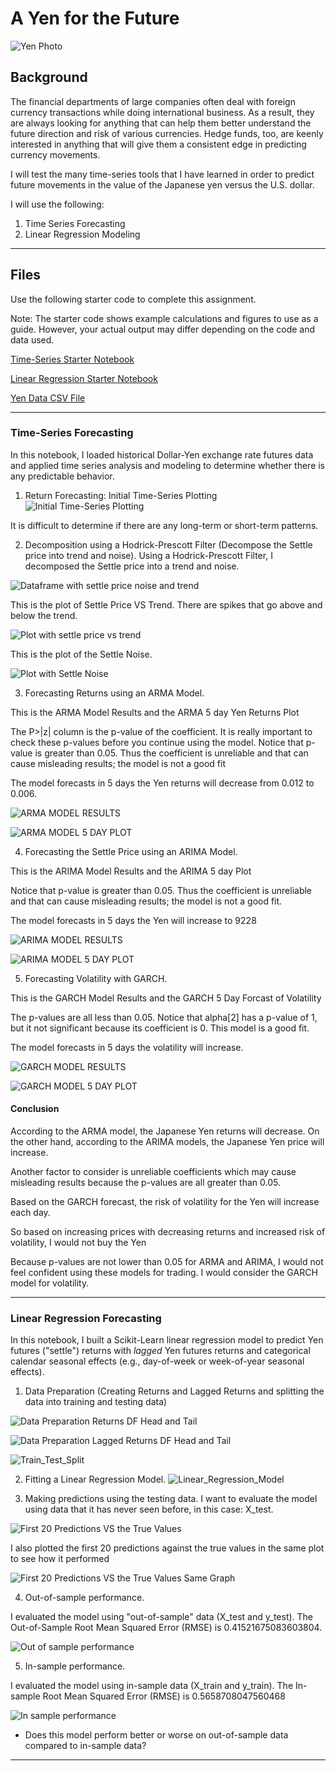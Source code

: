 # A Yen for the Future

![Yen Photo](Images/unit-10-readme-photo.png)

## Background

The financial departments of large companies often deal with foreign currency transactions while doing international business. As a result, they are always looking for anything that can help them better understand the future direction and risk of various currencies. Hedge funds, too, are keenly interested in anything that will give them a consistent edge in predicting currency movements.

I will test the many time-series tools that I have learned in order to predict future movements in the value of the Japanese yen versus the U.S. dollar.

I will use the following:

1. Time Series Forecasting
2. Linear Regression Modeling

- - -

## Files

Use the following starter code to complete this assignment. 

Note: The starter code shows example calculations and figures to use as a guide. However, your actual output may differ depending on the code and data used.

[Time-Series Starter Notebook](Notebooks_and_Data/time_series_analysis.ipynb)

[Linear Regression Starter Notebook](Notebooks_and_Data/regression_analysis.ipynb)

[Yen Data CSV File](Notebooks_and_Data/yen.csv)

- - -

### Time-Series Forecasting

In this notebook, I loaded historical Dollar-Yen exchange rate futures data and applied time series analysis and modeling to determine whether there is any predictable behavior.

1. Return Forecasting: Initial Time-Series Plotting
![Initial Time-Series Plotting](Images/Initial_Time-Series_Plotting.png) 

It is difficult to determine if there are any long-term or short-term patterns.

2. Decomposition using a Hodrick-Prescott Filter (Decompose the Settle price into trend and noise).
Using a Hodrick-Prescott Filter, I decomposed the Settle price into a trend and noise.

![Dataframe with settle price noise and trend](Images/DataFrame_with_settle_price_noise_trend.png) 

This is the plot of Settle Price VS Trend. There are spikes that go above and below the trend.

![Plot with settle price vs trend](Images/Settle_Price_VS_Trend.png) 

This is the plot of the Settle Noise.  

![Plot with Settle Noise](Images/Settle_Noise.png)

3. Forecasting Returns using an ARMA Model.

This is the ARMA Model Results and the ARMA 5 day Yen Returns Plot

The P>|z| column is the p-value of the coefficient. It is really important to check these p-values before you continue using the model. Notice that p-value is greater than 0.05. Thus the coefficient is unreliable and that can cause misleading results; the model is not a good fit

The model forecasts in 5 days the Yen returns will decrease from 0.012 to 0.006.

![ARMA MODEL RESULTS](Images/ARMA_Model_results.png)

![ARMA MODEL 5 DAY PLOT](Images/ARMA_5_day_plot.png)
 

4. Forecasting the Settle Price using an ARIMA Model.

This is the ARIMA Model Results and the ARIMA 5 day Plot

Notice that p-value is greater than 0.05. Thus the coefficient is unreliable and that can cause misleading results; the model is not a good fit.

The model forecasts in 5 days the Yen will increase to 9228

![ARIMA MODEL RESULTS](Images/ARIMA_MODEL_RESULTS.png)

![ARIMA MODEL 5 DAY PLOT](Images/ARIMA_5_DAY_PLOT.png)


5. Forecasting Volatility with GARCH.

This is the GARCH Model Results and the GARCH 5 Day Forcast of Volatility

The p-values are all less than 0.05. Notice that alpha[2] has a p-value of 1, but it not significant because its coefficient is 0. This model is a good fit.

The model forecasts in 5 days the volatility will increase.

![GARCH MODEL RESULTS](Images/GARCH_MODEL_RESULTS.png)

![GARCH MODEL 5 DAY PLOT](Images/5_Day_Forecast_of_Volatility.png)


#### Conclusion

According to the ARMA model, the Japanese Yen returns will decrease. On the other hand, according to the ARIMA models, the Japanese Yen price will increase.

Another factor to consider is unreliable coefficients which may cause misleading results because the p-values are all greater than 0.05. 

Based on the GARCH forecast, the risk of volatility for the Yen will increase each day.

So based on increasing prices with decreasing returns and increased risk of volatility, I would not buy the Yen

Because p-values are not lower than 0.05 for ARMA and ARIMA, I would not feel confident using these models for trading. I would consider the GARCH model for volatility.

- - -

### Linear Regression Forecasting

In this notebook, I built a Scikit-Learn linear regression model to predict Yen futures ("settle") returns with *lagged* Yen futures returns and categorical calendar seasonal effects (e.g., day-of-week or week-of-year seasonal effects).

1. Data Preparation (Creating Returns and Lagged Returns and splitting the data into training and testing data)

![Data Preparation Returns DF Head and Tail](Images/DP_returns_head_tail.png)

![Data Preparation Lagged Returns DF Head and Tail](Images/DP_lagged_returns_head_tail.png)

![Train_Test_Split](Images/Train_Test_Split.png)


2. Fitting a Linear Regression Model.
![Linear_Regression_Model](Images/Linear_Regression_Model.png)

3. Making predictions using the testing data.
I want to evaluate the model using data that it has never seen before, in this case: X_test.

![First 20 Predictions VS the True Values](Images/First_20_Predictions_VS_the_True_Values.png)

I also plotted the first 20 predictions against the true values in the same plot to see how it performed

![First 20 Predictions VS the True Values Same Graph](Images/First_20_Predictions_VS_the_True_Values_same_graph.png)

4. Out-of-sample performance.

I evaluated the model using "out-of-sample" data (X_test and y_test). The Out-of-Sample Root Mean Squared Error (RMSE) is 0.41521675083603804.

![Out of sample performance](Images/Out_of_sample_performance.png)


5. In-sample performance.

I evaluated the model using in-sample data (X_train and y_train). The In-sample Root Mean Squared Error (RMSE) is 0.5658708047560468

![In sample performance](Images/In_sample_performance.png)


* Does this model perform better or worse on out-of-sample data compared to in-sample data?



- - -

